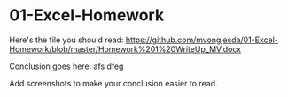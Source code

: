 # 01-Excel-Homework

Here's the file you should read: https://github.com/mvongjesda/01-Excel-Homework/blob/master/Homework%201%20WriteUp_MV.docx

Conclusion goes here: afs dfeg 

Add screenshots to make your conclusion easier to read.
